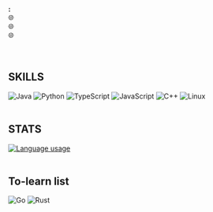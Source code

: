 

**:** <br />
:globe_with_meridians: <br />
:globe_with_meridians: <br />
:globe_with_meridians: <br />
<br />
<br />

## SKILLS
 ![Java](https://img.shields.io/badge/java-%23ED8B00.svg?style=for-the-badge&logo=openjdk&logoColor=white)
 ![Python](https://img.shields.io/badge/python-3670A0?style=for-the-badge&logo=python&logoColor=ffdd54)
 ![TypeScript](https://img.shields.io/badge/typescript-%23007ACC.svg?style=for-the-badge&logo=typescript&logoColor=white) 
 ![JavaScript](https://img.shields.io/badge/javascript-%23323330.svg?style=for-the-badge&logo=javascript&logoColor=%23F7DF1E)
 ![C++](https://img.shields.io/badge/c++-%2300599C.svg?style=for-the-badge&logo=c%2B%2B&logoColor=white)
![Linux](https://img.shields.io/badge/Linux-FCC624?style=for-the-badge&logo=linux&logoColor=black)
<br />
<br />

## STATS
[![Language usage](https://github-readme-stats-sepia-eta-61.vercel.app/api/top-langs/?username=Rachamv&size_weight=0.1&count-weight=0.6&exclude_repo=WavesGatewayFramework&langs_count=10&hide=html,css,scss,dockerfile&layout=compact&show_icon=true&theme=transparent&card_width=600)](https://github.com/Rachamv/github-readme-stats)
<br />
<br />


## To-learn list
![Go](https://img.shields.io/badge/go-%2300ADD8.svg?style=for-the-badge&logo=go&logoColor=white)
![Rust](https://img.shields.io/badge/rust-%23000000.svg?style=for-the-badge&logo=rust&logoColor=white)

 

